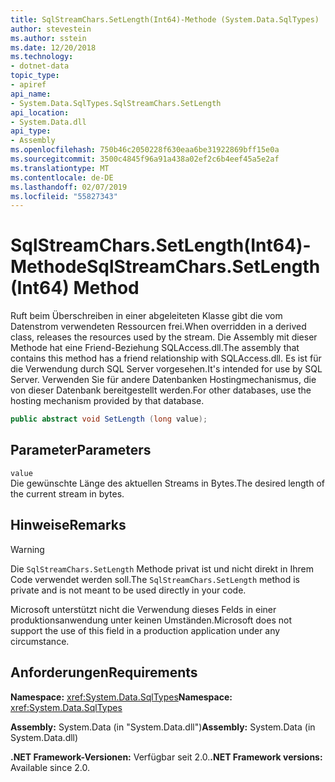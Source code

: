 ```yaml
---
title: SqlStreamChars.SetLength(Int64)-Methode (System.Data.SqlTypes)
author: stevestein
ms.author: sstein
ms.date: 12/20/2018
ms.technology:
- dotnet-data
topic_type:
- apiref
api_name:
- System.Data.SqlTypes.SqlStreamChars.SetLength
api_location:
- System.Data.dll
api_type:
- Assembly
ms.openlocfilehash: 750b46c2050228f630eaa6be31922869bff15e0a
ms.sourcegitcommit: 3500c4845f96a91a438a02ef2c6b4eef45a5e2af
ms.translationtype: MT
ms.contentlocale: de-DE
ms.lasthandoff: 02/07/2019
ms.locfileid: "55827343"
---
```

# <a name="sqlstreamcharssetlengthint64-method"></a><span data-ttu-id="fc86b-102">SqlStreamChars.SetLength(Int64)-Methode</span><span class="sxs-lookup"><span data-stu-id="fc86b-102">SqlStreamChars.SetLength(Int64) Method</span></span>

<span data-ttu-id="fc86b-103">Ruft beim Überschreiben in einer abgeleiteten Klasse gibt die vom Datenstrom verwendeten Ressourcen frei.</span><span class="sxs-lookup"><span data-stu-id="fc86b-103">When overridden in a derived class, releases the resources used by the stream.</span></span> <span data-ttu-id="fc86b-104">Die Assembly mit dieser Methode hat eine Friend-Beziehung SQLAccess.dll.</span><span class="sxs-lookup"><span data-stu-id="fc86b-104">The assembly that contains this method has a friend relationship with SQLAccess.dll.</span></span> <span data-ttu-id="fc86b-105">Es ist für die Verwendung durch SQL Server vorgesehen.</span><span class="sxs-lookup"><span data-stu-id="fc86b-105">It's intended for use by SQL Server.</span></span> <span data-ttu-id="fc86b-106">Verwenden Sie für andere Datenbanken Hostingmechanismus, die von dieser Datenbank bereitgestellt werden.</span><span class="sxs-lookup"><span data-stu-id="fc86b-106">For other databases, use the hosting mechanism provided by that database.</span></span>

```csharp
public abstract void SetLength (long value);
```

## <a name="parameters"></a><span data-ttu-id="fc86b-107">Parameter</span><span class="sxs-lookup"><span data-stu-id="fc86b-107">Parameters</span></span>

`value`\
<span data-ttu-id="fc86b-108">Die gewünschte Länge des aktuellen Streams in Bytes.</span><span class="sxs-lookup"><span data-stu-id="fc86b-108">The desired length of the current stream in bytes.</span></span>

## <a name="remarks"></a><span data-ttu-id="fc86b-109">Hinweise</span><span class="sxs-lookup"><span data-stu-id="fc86b-109">Remarks</span></span>

> [!WARNING]
> <span data-ttu-id="fc86b-110">Die `SqlStreamChars.SetLength` Methode privat ist und nicht direkt in Ihrem Code verwendet werden soll.</span><span class="sxs-lookup"><span data-stu-id="fc86b-110">The `SqlStreamChars.SetLength` method is private and is not meant to be used directly in your code.</span></span>
>
> <span data-ttu-id="fc86b-111">Microsoft unterstützt nicht die Verwendung dieses Felds in einer produktionsanwendung unter keinen Umständen.</span><span class="sxs-lookup"><span data-stu-id="fc86b-111">Microsoft does not support the use of this field in a production application under any circumstance.</span></span>

## <a name="requirements"></a><span data-ttu-id="fc86b-112">Anforderungen</span><span class="sxs-lookup"><span data-stu-id="fc86b-112">Requirements</span></span>

<span data-ttu-id="fc86b-113">**Namespace:** <xref:System.Data.SqlTypes></span><span class="sxs-lookup"><span data-stu-id="fc86b-113">**Namespace:** <xref:System.Data.SqlTypes></span></span>

<span data-ttu-id="fc86b-114">**Assembly:** System.Data (in "System.Data.dll")</span><span class="sxs-lookup"><span data-stu-id="fc86b-114">**Assembly:** System.Data (in System.Data.dll)</span></span>

<span data-ttu-id="fc86b-115">**.NET Framework-Versionen:** Verfügbar seit 2.0.</span><span class="sxs-lookup"><span data-stu-id="fc86b-115">**.NET Framework versions:** Available since 2.0.</span></span>